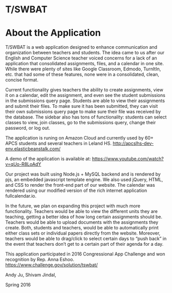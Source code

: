 # T/SWBAT 

# About the Application

T/SWBAT is a web application designed to enhance communication and organization between teachers and students. The idea came to us after our English and Computer Science teacher voiced concerns for a lack of an application that consolidated assignments, files, and a calendar in one site. While there were plenty of sites like Google Classroom, Edmodo, TurnItIn, etc. that had some of these features, none were in a consolidated, clean, concise format.

Current functionality gives teachers the ability to create assignments, view it on a calendar, edit the assignment, and even see the student submissions in the submissions query page. Students are able to view their assignments and submit their files. To make sure it has been submitted, they can visit their own submissions query page to make sure their file was received by the database. The sidebar also has tons of functionality: students can select classes to view, join classes, go to the submissions query, change their password, or log out.

The application is runing on Amazon Cloud and currently used by 60+ APCS students and several teachers in Leland HS.
http://apcslhs-dev-env.elasticbeanstalk.com/

A demo of the application is available at: https://www.youtube.com/watch?v=qUo-R8LoAdY

Our project was built using Node.js + MySQL backend and is rendered by pjs, an embedded javascript template engine. We also used jQuery, HTML, and CSS to render the front-end part of our website. The calendar was rendered using our modified version of the rich internet application fullcalendar.io.

In the future, we plan on expanding this project with much more functionality. Teachers would be able to view the different units they are teaching, getting a better idea of how long certain assignments should be. Teachers would be able to upload documents with the assignments they create. Both, students and teachers, would be able to automatically print either class sets or individual papers directly from the website. Moreover, teachers would be able to drag/click to select certain days to “push back” in the event that teachers don’t get to a certain part of their agenda for a day.

This application participated in 2016 Congressional App Challenge and won recognition by Rep. Anna Eshoo.
https://www.challenge.gov/solution/tswbat/

Andy Ju, Shivam Jindal,

Spring 2016

